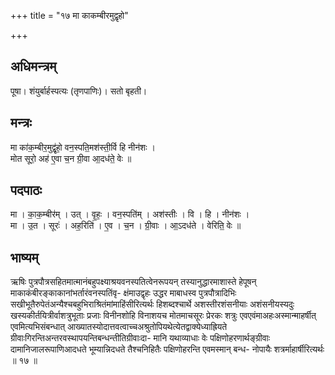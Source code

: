 +++
title = "१७ मा काकम्बीरमुद्वृहो"

+++
## अधिमन्त्रम्
पूषा। शंयुर्बार्हस्पत्यः (तृणपाणिः)। सतो बृहती।

## मन्त्रः
मा का॑क॒म्बीर॒मुद्वृ॑हो॒ वन॒स्पति॒मश॑स्ती॒र्वि हि नीन॑शः ।  
मोत सूरो॒ अह॑ ए॒वा च॒न ग्री॒वा आ॒दध॑ते॒ वेः ॥

## पदपाठः
मा । का॒क॒म्बीर॑म् । उत् । वृ॒हः॒ । वन॒स्पति॑म् । अश॑स्तीः । वि । हि । नीन॑शः ।  
मा । उ॒त । सूरः॑ । अह॒रिति॑ । ए॒व । च॒न । ग्री॒वाः । आ॒ऽदध॑ते । वेरिति॒ वेः ॥

## भाष्यम्
ऋषिः पुत्रपौत्रसहितमात्मानंबहुपक्ष्याश्रयवनस्पतित्वेनरूपयन् तस्यानुद्धारमाशास्ते हेपूषन् माकाकंबीरङ्काकानांभर्तारंवनस्पतिंवृ- क्षंमाउद्वृहः उद्धर माबाधस्व पुत्रपौत्रादिभिः सखीभूतैरुपेतंअन्यैश्चबहुभिराश्रितंमांमाहिंसीरित्यर्थः हिशब्दश्चार्थे अशस्तीरशंसनीयाः अशंसनीयस्यदुः खस्यकीर्तयित्रीर्वाशत्रुभूताः प्रजाः विनीनशोहि विनाशयच मोतमाचसूरः प्रेरकः शत्रुः एवएवंमाअहःअस्मान्माहर्षीत् एवमित्यभिसंबन्धात् आख्यातस्योदात्तवत्वाच्चअश्रुतोपियथेत्येतद्वाक्येध्याह्रियते ग्रीवाःगिरन्तिअन्तरवस्थापयन्तिबन्धन्तीतिग्रीवाःदा- मानि यथाव्याधाः वेः पक्षिणोहरणार्थङ्ग्रीवाः दामानिजालरूपाणिआदधते भूम्यान्निदधते तैश्चनिहितैः पक्षिणोहरन्ति एवमस्मान् बन्ध- नोपायैः शत्रर्माहार्षीरित्यर्थः ॥ १७ ॥